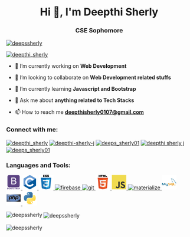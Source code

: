 <h1 align="center">Hi 👋, I'm Deepthi Sherly</h1>
<h3 align="center">CSE Sophomore</h3>

<p align="left"> <a href="https://github.com/ryo-ma/github-profile-trophy"><img src="https://github-profile-trophy.vercel.app/?username=deepssherly" alt="deepssherly" /></a> </p>

<p align="left"> <a href="https://twitter.com/deepthi_sherly" target="blank"><img src="https://img.shields.io/twitter/follow/deepthi_sherly?logo=twitter&style=for-the-badge" alt="deepthi_sherly" /></a> </p>

- 🔭 I’m currently working on **Web Development**

- 👯 I’m looking to collaborate on **Web Development related stuffs**

- 🌱 I’m currently learning **Javascript and Bootstrap**

- 💬 Ask me about **anything related to Tech Stacks**

- 📫 How to reach me **deepthisherly0107@gmail.com**


<h3 align="left">Connect with me:</h3>
<p align="left">
<a href="https://twitter.com/deepthi_sherly" target="blank"><img align="center" src="https://raw.githubusercontent.com/rahuldkjain/github-profile-readme-generator/master/src/images/icons/Social/twitter.svg" alt="deepthi_sherly" height="30" width="40" /></a>
<a href="https://linkedin.com/in/deepthi-sherly-j" target="blank"><img align="center" src="https://raw.githubusercontent.com/rahuldkjain/github-profile-readme-generator/master/src/images/icons/Social/linked-in-alt.svg" alt="deepthi-sherly-j" height="30" width="40" /></a>
<a href="https://instagram.com/deeps_sherly01" target="blank"><img align="center" src="https://raw.githubusercontent.com/rahuldkjain/github-profile-readme-generator/master/src/images/icons/Social/instagram.svg" alt="deeps_sherly01" height="30" width="40" /></a>
<a href="https://www.youtube.com/c/deepthi sherly j" target="blank"><img align="center" src="https://raw.githubusercontent.com/rahuldkjain/github-profile-readme-generator/master/src/images/icons/Social/youtube.svg" alt="deepthi sherly j" height="30" width="40" /></a>
<a href="https://www.hackerrank.com/deeps_sherly01" target="blank"><img align="center" src="https://raw.githubusercontent.com/rahuldkjain/github-profile-readme-generator/master/src/images/icons/Social/hackerrank.svg" alt="deeps_sherly01" height="30" width="40" /></a>
</p>

<h3 align="left">Languages and Tools:</h3>
<p align="left"> <a href="https://getbootstrap.com" target="_blank"> <img src="https://raw.githubusercontent.com/devicons/devicon/master/icons/bootstrap/bootstrap-plain-wordmark.svg" alt="bootstrap" width="40" height="40"/> </a> <a href="https://www.cprogramming.com/" target="_blank"> <img src="https://raw.githubusercontent.com/devicons/devicon/master/icons/c/c-original.svg" alt="c" width="40" height="40"/> </a> <a href="https://www.w3schools.com/css/" target="_blank"> <img src="https://raw.githubusercontent.com/devicons/devicon/master/icons/css3/css3-original-wordmark.svg" alt="css3" width="40" height="40"/> </a> <a href="https://firebase.google.com/" target="_blank"> <img src="https://www.vectorlogo.zone/logos/firebase/firebase-icon.svg" alt="firebase" width="40" height="40"/> </a> <a href="https://git-scm.com/" target="_blank"> <img src="https://www.vectorlogo.zone/logos/git-scm/git-scm-icon.svg" alt="git" width="40" height="40"/> </a> <a href="https://www.w3.org/html/" target="_blank"> <img src="https://raw.githubusercontent.com/devicons/devicon/master/icons/html5/html5-original-wordmark.svg" alt="html5" width="40" height="40"/> </a> <a href="https://developer.mozilla.org/en-US/docs/Web/JavaScript" target="_blank"> <img src="https://raw.githubusercontent.com/devicons/devicon/master/icons/javascript/javascript-original.svg" alt="javascript" width="40" height="40"/> </a> <a href="https://materializecss.com/" target="_blank"> <img src="https://raw.githubusercontent.com/prplx/svg-logos/5585531d45d294869c4eaab4d7cf2e9c167710a9/svg/materialize.svg" alt="materialize" width="40" height="40"/> </a> <a href="https://www.mysql.com/" target="_blank"> <img src="https://raw.githubusercontent.com/devicons/devicon/master/icons/mysql/mysql-original-wordmark.svg" alt="mysql" width="40" height="40"/> </a> <a href="https://www.php.net" target="_blank"> <img src="https://raw.githubusercontent.com/devicons/devicon/master/icons/php/php-original.svg" alt="php" width="40" height="40"/> </a> <a href="https://www.python.org" target="_blank"> <img src="https://raw.githubusercontent.com/devicons/devicon/master/icons/python/python-original.svg" alt="python" width="40" height="40"/> </a> </p>

<p><img align="left" src="https://github-readme-stats.vercel.app/api/top-langs?username=deepssherly&show_icons=true&locale=en&layout=compact" alt="deepssherly" /></p>

<p>&nbsp;<img align="center" src="https://github-readme-stats.vercel.app/api?username=deepssherly&show_icons=true&locale=en" alt="deepssherly" /></p>

<p><img align="center" src="https://github-readme-streak-stats.herokuapp.com/?user=deepssherly&" alt="deepssherly" /></p>
